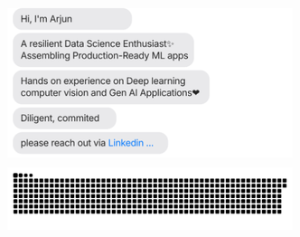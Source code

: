 [![](https://github.com/arjunaju123/arjunaju123/blob/master/chat.svg)](https://www.linkedin.com/in/arjun-s-3233bb200/)

[![](https://github.com/arjunaju123/arjunaju123/blob/master/grid-snake.svg)](https://www.linkedin.com/in/arjun-s-3233bb200/)
